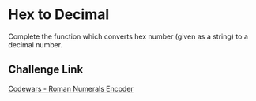 # Hex to Decimal

Complete the function which converts hex number (given as a string) to a decimal number.

## Challenge Link

[Codewars - Roman Numerals Encoder](https://www.codewars.com/kata/51b62bf6a9c58071c600001b/train/typescript)
